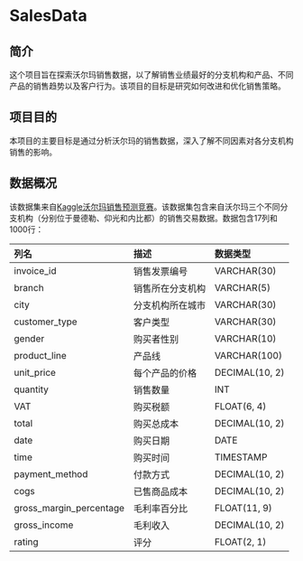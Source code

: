 # SalesData

## 简介
这个项目旨在探索沃尔玛销售数据，以了解销售业绩最好的分支机构和产品、不同产品的销售趋势以及客户行为。该项目的目标是研究如何改进和优化销售策略。

## 项目目的

本项目的主要目标是通过分析沃尔玛的销售数据，深入了解不同因素对各分支机构销售的影响。

## 数据概况

该数据集来自[Kaggle沃尔玛销售预测竞赛](https://www.kaggle.com/c/walmart-recruiting-store-sales-forecasting)。该数据集包含来自沃尔玛三个不同分支机构（分别位于曼德勒、仰光和内比都）的销售交易数据。数据包含17列和1000行：

| 列名                      | 描述                                    | 数据类型          |
| :----------------------- | :------------------------------------- | :--------------- |
| invoice_id              | 销售发票编号                           | VARCHAR(30)      |
| branch                  | 销售所在分支机构                        | VARCHAR(5)       |
| city                    | 分支机构所在城市                        | VARCHAR(30)      |
| customer_type           | 客户类型                                | VARCHAR(30)      |
| gender                  | 购买者性别                              | VARCHAR(10)      |
| product_line            | 产品线                                 | VARCHAR(100)     |
| unit_price              | 每个产品的价格                         | DECIMAL(10, 2)   |
| quantity                | 销售数量                               | INT              |
| VAT                     | 购买税额                               | FLOAT(6, 4)      |
| total                   | 购买总成本                             | DECIMAL(10, 2)   |
| date                    | 购买日期                               | DATE             |
| time                    | 购买时间                               | TIMESTAMP        |
| payment_method          | 付款方式                               | DECIMAL(10, 2)   |
| cogs                    | 已售商品成本                           | DECIMAL(10, 2)   |
| gross_margin_percentage | 毛利率百分比                           | FLOAT(11, 9)     |
| gross_income            | 毛利收入                               | DECIMAL(10, 2)   |
| rating                  | 评分                                    | FLOAT(2, 1)      |






